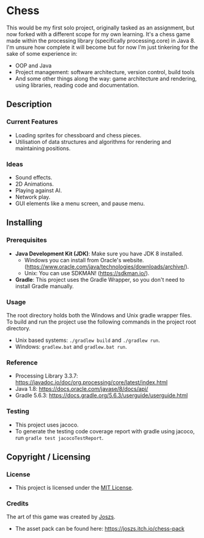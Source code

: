 # Chess

This would be my first solo project, originally tasked as an assignment, but now forked with a different scope for my own learning. 
It's a chess game made within the processing library (specifically processing.core) in Java 8. 
I'm unsure how complete it will become but for now I'm just tinkering for the sake of some experience in: 
- OOP and Java
- Project management: software architecture, version control, build tools
- And some other things along the way: game architecture and rendering, using libraries, reading code and documentation. 

## Description
### Current Features
- Loading sprites for chessboard and chess pieces.
- Utilisation of data structures and algorithms for rendering and maintaining positions.  

### Ideas
- Sound effects.
- 2D Animations. 
- Playing against AI.
- Network play.
- GUI elements like a menu screen, and pause menu. 

## Installing

### Prerequisites
- **Java Development Kit (JDK)**: Make sure you have JDK 8 installed.
  - Windows you can install from Oracle's website. (https://www.oracle.com/java/technologies/downloads/archive/).
  - Unix: You can use SDKMAN! (https://sdkman.io/).
- **Gradle**: This project uses the Gradle Wrapper, so you don't need to install Gradle manually.

### Usage
The root directory holds both the Windows and Unix gradle wrapper files. To build and run the 
project use the following commands in the project root directory. 
- Unix based systems: `./gradlew build` and  `./gradlew run`.
- Windows: `gradlew.bat` and `gradlew.bat run`.

### Reference
- Processing Library 3.3.7: https://javadoc.io/doc/org.processing/core/latest/index.html
- Java 1.8: https://docs.oracle.com/javase/8/docs/api/
- Gradle 5.6.3: https://docs.gradle.org/5.6.3/userguide/userguide.html

### Testing 
- This project uses jacoco.
- To generate the testing code coverage report with gradle using jacoco, run
`gradle test jacocoTestReport`.

## Copyright / Licensing
### License
- This project is licensed under the [MIT License](LICENSE).

### Credits
The art of this game was created by [Joszs](https://joszs.itch.io/). 
- The asset pack can be found here: https://joszs.itch.io/chess-pack 
